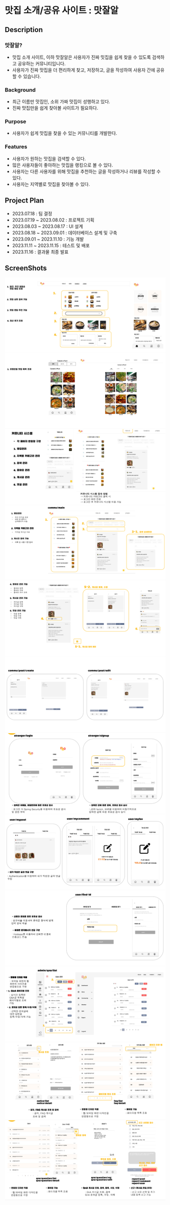 # 맛집 소개/공유 사이트 : 맛잘알

## Description

### 맛잘알?

+ 맛집 소개 사이트, 이하 맛잘알은 사용자가 진짜 밋집을 쉽게 찾을 수 있도록 검색하고 공유하는 커뮤니티입니다.
+ 사용자가 진짜 맛집을 더 편리하게 찾고, 저장하고, 글을 작성하여 사용자 간에 공유할 수 있습니다.

### Background

+ 최근 이름만 맛집인, 소위 가짜 맛집이 성행하고 있다.
+ 진짜 맛집만을 쉽게 찾아볼 사이트가 필요하다.
  
### Purpose

+ 사용자가 쉽게 맛집을 찾을 수 있는 커뮤니티를 개발한다.

### Features

+ 사용자가 원하는 맛집을 검색할 수 있다.
+ 많은 사용자들이 좋아하는 맛집을 랭킹으로 볼 수 있다.
+ 사용자는 다른 사용자를 위해 맛집을 추천하는 글을 작성하거나 리뷰를 작성할 수 있다.
+ 사용자는 지역별로 맛집을 찾아볼 수 있다.

## Project Plan

+ 2023.07.18 : 팀 결정
+ 2023.07.19 ~ 2023.08.02 : 프로젝트 기획
+ 2023.08.03 ~ 2023.08.17 : UI 설계
+ 2023.08.18 ~ 2023.09.01 : 데이터베이스 설계 및 구축
+ 2023.09.01 ~ 2023.11.10 : 기능 개발
+ 2023.11.11 ~ 2023.11.15 : 테스트 및 배포
+ 2023.11.16 : 결과물 최종 발표

## ScreenShots

![1](https://github.com/hydrian634/Matzalal/blob/main/imgs/1.png)
![1](https://github.com/hydrian634/Matzalal/blob/main/imgs/2.png)
![1](https://github.com/hydrian634/Matzalal/blob/main/imgs/3.png)
![1](https://github.com/hydrian634/Matzalal/blob/main/imgs/4.png)
![1](https://github.com/hydrian634/Matzalal/blob/main/imgs/5.png)
![1](https://github.com/hydrian634/Matzalal/blob/main/imgs/6.png)
![1](https://github.com/hydrian634/Matzalal/blob/main/imgs/7.png)
![1](https://github.com/hydrian634/Matzalal/blob/main/imgs/8.png)
![1](https://github.com/hydrian634/Matzalal/blob/main/imgs/9.png)
![1](https://github.com/hydrian634/Matzalal/blob/main/imgs/10.png)
![1](https://github.com/hydrian634/Matzalal/blob/main/imgs/11.png)
![1](https://github.com/hydrian634/Matzalal/blob/main/imgs/12.png)
